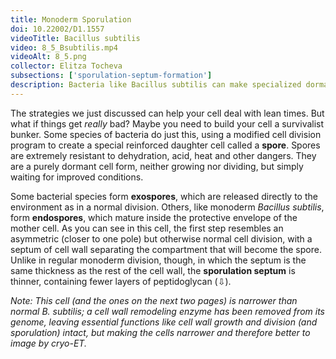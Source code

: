 ```yaml
---
title: Monoderm Sporulation
doi: 10.22002/D1.1557
videoTitle: Bacillus subtilis
video: 8_5_Bsubtilis.mp4
videoAlt: 8_5.png
collector: Elitza Tocheva
subsections: ['sporulation-septum-formation']
description: Bacteria like Bacillus subtilis can make specialized dormant cells called spores that are highly resistant to acid, heat and dehydration
---
```


The strategies we just discussed can help your cell deal with lean times. But what if things get *really* bad? Maybe you need to build your cell a survivalist bunker. Some species of bacteria do just this, using a modified cell division program to create a special reinforced daughter cell called a **spore**. Spores are extremely resistant to dehydration, acid, heat and other dangers. They are a purely dormant cell form, neither growing nor dividing, but simply waiting for improved conditions.

Some bacterial species form **exospores**, which are released directly to the environment as in a normal division. Others, like monoderm *Bacillus subtilis*, form **endospores**, which mature inside the protective envelope of the mother cell. As you can see in this cell, the first step resembles an asymmetric (closer to one pole) but otherwise normal cell division, with a septum of cell wall separating the compartment that will become the spore. Unlike in regular monoderm division, though, in which the septum is the same thickness as the rest of the cell wall, the **sporulation septum** is thinner, containing fewer layers of peptidoglycan (⇩).

*Note: This cell (and the ones on the next two pages) is narrower than normal *B. subtilis*; a cell wall remodeling enzyme has been removed from its genome, leaving essential functions like cell wall growth and division (and sporulation) intact, but making the cells narrower and therefore better to image by cryo-ET.*

